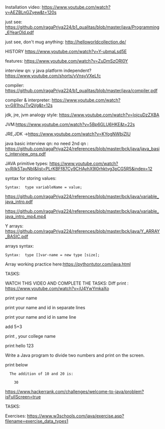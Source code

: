 Installation video: https://www.youtube.com/watch?v=AEZBLnGZyew&t=120s

just see: https://github.com/ragaPriya224/b1_qualitas/blob/master/java/Programming_6YearOld.pdf

just see, don't mug anything: http://helloworldcollection.de/

HISTORY  https://www.youtube.com/watch?v=Y-ubmaLsd5E 

features: https://www.youtube.com/watch?v=ZuDmSzORI0Y

interview qn: y java platform independent?  https://www.youtube.com/shorts/yVnsyVXeLfc

compiler: https://github.com/ragaPriya224/b1_qualitas/blob/master/java/compiler.pdf

compiler & interpreter:  https://www.youtube.com/watch?v=G81hoJTvQVg&t=12s

jdk, jre, jvm analogy style: https://www.youtube.com/watch?v=lojcuDzZXBA

JVM:https://www.youtube.com/watch?v=5Bp6GLU6HKE&t=22s

JRE,JDK ->https://www.youtube.com/watch?v=KYogNWbjZIU

java basic interview qn: no need 2nd qn : https://github.com/ragaPriya224/references/blob/master/bck/java/java_basic_interview_qns.pdf

JAVA primitive types: https://www.youtube.com/watch?v=Rilk5TayNbI&list=PLrKBFf87Cy9CHAyhX9l0rhktvg3pCG5R5&index=12

syntax for storing values: 

    Syntax:  type variableName = value;
    

  https://github.com/ragaPriya224/references/blob/master/bck/java/variable_java_intro.pdf

  https://github.com/ragaPriya224/references/blob/master/bck/java/variable_java_intro_mp4.mp4
  
 
Y arrays: https://github.com/ragaPriya224/references/blob/master/bck/java/Y_ARRAY_BASIC.pdf


arrays syntax: 

    Syntax:  type []var-name = new type [size];
    
Array working practice here:https://pythontutor.com/java.html


TASKS:

WATCH THIS VIDEO AND COMPLETE THE TASKS:
   Diff print : https://www.youtube.com/watch?v=iU4YwYmkaXo
   
   
print your name

print your name and id in separate lines

print your name and id in same line

add 5+3

print , your college name 

print hello 123


Write a Java program to divide two numbers and print on the screen.
 
print below

      The addition of 10 and 20 is:
      
        30
        
https://www.hackerrank.com/challenges/welcome-to-java/problem?isFullScreen=true

TASKS:

Exercises: https://www.w3schools.com/java/exercise.asp?filename=exercise_data_types1
